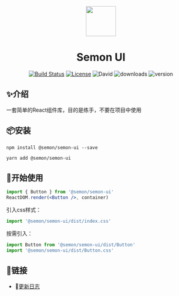 <div align="center">
<img width="80" align="center" src="https://image-1256107964.cos.ap-beijing.myqcloud.com/blog/2019-02-22-logo.png">
</div>
<h1 align="center">Semon UI</h1>
<div align="center">

[![Build Status](https://travis-ci.org/Hoofoo-WHU/semon-ui.svg?branch=master)](https://travis-ci.org/Hoofoo-WHU/semon-ui-react)
[![License](https://img.shields.io/github/license/hoofoo-WHU/semon-ui.svg?style=flat)](LICENSE)
![David](https://img.shields.io/david/dev/hoofoo-whu/semon-ui.svg)
![downloads](https://img.shields.io/npm/v/@semon/semon-ui.svg)
![version](https://img.shields.io/npm/dt/@semon/semon-ui.svg)

</div>

## ✨介绍
一套简单的React组件库，目的是练手，不要在项目中使用

## 📦安装
```shell
npm install @semon/semon-ui --save
```
```shell
yarn add @semon/semon-ui
```

## 🚀开始使用
```jsx
import { Button } from '@semon/semon-ui'
ReactDOM.render(<Button />, container)
```
引入css样式：
```js
import '@semon/semon-ui/dist/index.css'
```
按需引入：
```jsx
import Button from '@semon/semon-ui/dist/Button'
import '@semon/semon-ui/dist/Button.css'
```
## 🔗链接
- 📝[更新日志](CHANGELOG.md)